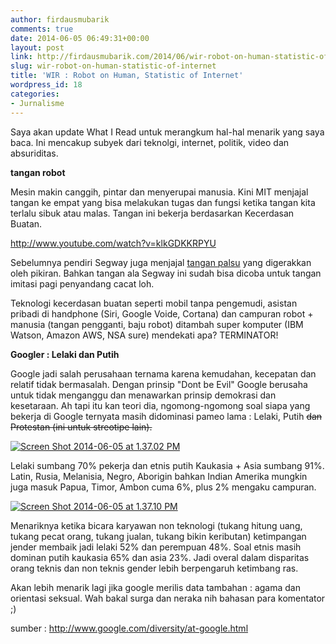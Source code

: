 ```yaml
---
author: firdausmubarik
comments: true
date: 2014-06-05 06:49:31+00:00
layout: post
link: http://firdausmubarik.com/2014/06/wir-robot-on-human-statistic-of-internet/
slug: wir-robot-on-human-statistic-of-internet
title: 'WIR : Robot on Human, Statistic of Internet'
wordpress_id: 18
categories:
- Jurnalisme
---
```


Saya akan update What I Read untuk merangkum hal-hal menarik yang saya baca. Ini mencakup subyek dari teknolgi, internet, politik, video dan absuriditas.

**tangan robot**

Mesin makin canggih, pintar dan menyerupai manusia. Kini MIT menjajal tangan ke empat yang bisa melakukan tugas dan fungsi ketika tangan kita terlalu sibuk atau malas. Tangan ini bekerja berdasarkan Kecerdasan Buatan.

http://www.youtube.com/watch?v=klkGDKKRPYU

Sebelumnya pendiri Segway juga menjajal [tangan palsu](http://www.cnet.com/news/segway-inventors-impressive-robot-arm-gets-go-ahead/) yang digerakkan oleh pikiran. Bahkan tangan ala Segway ini sudah bisa dicoba untuk tangan imitasi pagi penyandang cacat loh.

Teknologi kecerdasan buatan seperti mobil tanpa pengemudi, asistan pribadi di handphone (Siri, Google Voide, Cortana) dan campuran robot + manusia (tangan pengganti, baju robot) ditambah super komputer (IBM Watson, Amazon AWS, NSA sure) mendekati apa? TERMINATOR!

**Googler : Lelaki dan Putih**

Google jadi salah perusahaan ternama karena kemudahan, kecepatan dan relatif tidak bermasalah. Dengan prinsip "Dont be Evil" Google berusaha untuk tidak menganggu dan menawarkan prinsip demokrasi dan kesetaraan. Ah tapi itu kan teori dia, ngomong-ngomong soal siapa yang bekerja di Google ternyata masih didominasi pameo lama : Lelaki, Putih <del>dan Protestan (ini untuk streotipe lain).</del>

[![Screen Shot 2014-06-05 at 1.37.02 PM](http://firdausmubarik.com/wp-content/uploads/2014/06/Screen-Shot-2014-06-05-at-1.37.02-PM.png)](http://firdausmubarik.com/wp-content/uploads/2014/06/Screen-Shot-2014-06-05-at-1.37.02-PM.png)

Lelaki sumbang 70% pekerja dan etnis putih Kaukasia + Asia sumbang 91%. Latin, Rusia, Melanisia, Negro, Aborigin bahkan Indian Amerika mungkin juga masuk Papua, Timor, Ambon cuma 6%, plus 2% mengaku campuran.

[![Screen Shot 2014-06-05 at 1.37.10 PM](http://firdausmubarik.com/wp-content/uploads/2014/06/Screen-Shot-2014-06-05-at-1.37.10-PM.png)](http://firdausmubarik.com/wp-content/uploads/2014/06/Screen-Shot-2014-06-05-at-1.37.10-PM.png)

Menariknya ketika bicara karyawan non teknologi (tukang hitung uang, tukang pecat orang, tukang jualan, tukang bikin keributan) ketimpangan jender membaik jadi lelaki 52% dan perempuan 48%. Soal etnis masih dominan putih kaukasia 65% dan asia 23%. Jadi overal dalam disparitas orang teknis dan non teknis gender lebih berpengaruh ketimbang ras.

Akan lebih menarik lagi jika google merilis data tambahan : agama dan orientasi seksual. Wah bakal surga dan neraka nih bahasan para komentator ;)

sumber : http://www.google.com/diversity/at-google.html
